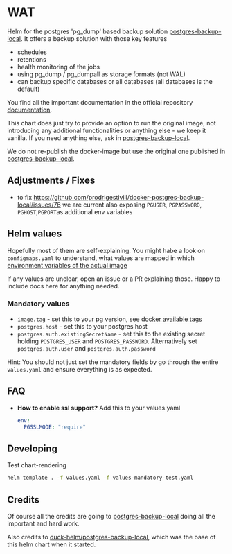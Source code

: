 # WAT

Helm for the postgres 'pg_dump' based backup solution [postgres-backup-local](https://github.com/prodrigestivill/docker-postgres-backup-local).
It offers a backup solution with those key features

- schedules
- retentions
- health monitoring of the jobs
- using pg_dump / pg_dumpall as storage formats (not WAL)
- can backup specific databases or all databases (all databases is the default)

You find all the important documentation in the official repository [documentation](https://github.com/prodrigestivill/docker-postgres-backup-local).

This chart does just try to provide an option to run the original image, not introducing any additional functionalities 
or anything else - we keep it vanilla. If you need anything else, ask in [postgres-backup-local](https://github.com/prodrigestivill/docker-postgres-backup-local).

We do not re-publish the docker-image but use the original one published in [postgres-backup-local](https://github.com/prodrigestivill/docker-postgres-backup-local).

## Adjustments / Fixes

- to fix https://github.com/prodrigestivill/docker-postgres-backup-local/issues/76 we are current also exposing `PGUSER`,  `PGPASSWORD`, `PGHOST`,`PGPORT`as additional env variables

## Helm values

Hopefully most of them are self-explaining. You might habe a look on `configmaps.yaml` to understand, what values
are mapped in which [environment variables of the actual image](https://github.com/prodrigestivill/docker-postgres-backup-local#environment-variables=)

If any values are unclear, open an issue or a PR explaining those. Happy to include docs here for anything needed.

### Mandatory values

- `image.tag` - set this to your pg version, see [docker available tags](https://hub.docker.com/r/prodrigestivill/postgres-backup-local/tags)
- `postgres.host` - set this to your postgres host
- `postgres.auth.existingSecretName` - set this to the existing secret holding `POSTGRES_USER` and `POSTGRES_PASSWORD`. Alternatively set `postgres.auth.user` and `postgres.auth.password`

Hint: You should not just set the mandatory fields by go through the entire `values.yaml` and ensure everything is 
as expected.

## FAQ

- **How to enable ssl support?** Add this to your values.yaml
  ```yaml
  env:
    PGSSLMODE: "require"
  ```

## Developing

Test chart-rendering

```bash
helm template . -f values.yaml -f values-mandatory-test.yaml
```

## Credits

Of course all the credits are going to [postgres-backup-local](https://github.com/prodrigestivill/docker-postgres-backup-local) doing all the important and hard work.

Also credits to [duck-helm/postgres-backup-local](https://artifacthub.io/packages/helm/duck-helm/postgres-backup-local), which was the base of this helm chart when it started.
